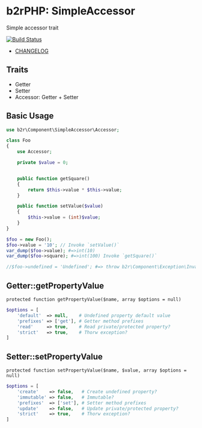 b2rPHP: SimpleAccessor
======================

Simple accessor trait

[![Build Status](https://travis-ci.org/b2r/php-simple-accessor.svg?branch=master)](https://travis-ci.org/b2r/php-simple-accessor)

- [CHANGELOG](CHANGELOG.md)


Traits
------
- Getter
- Setter
- Accessor: Getter + Setter

Basic Usage
-----------
```php
use b2r\Component\SimpleAccessor\Accessor;

class Foo
{
    use Accessor;

    private $value = 0;


    public function getSquare()
    {
        return $this->value * $this->value;
    }

    public function setValue($value)
    {
        $this->value = (int)$value;
    }
}

$foo = new Foo();
$foo->value = '10'; // Invoke `setValue()`
var_dump($foo->value); #=>int(10)
var_dump($foo->square); #=>int(100) Invoke `getSquare()`

//$foo->undefined = 'Undefined'; #=> throw b2r\Component\Exception\InvalidPropertyException
```

Getter::getPropertyValue
------------------------
`protected function getPropertyValue($name, array $options = null)`

```php
$options = [
    'default'  => null,    # Undefined property default value
    'prefixes' => ['get'], # Getter method prefixes
    'read'     => true,    # Read private/protected property?
    'strict'   => true,    # Thorw exception?
]
```

Setter::setPropertyValue
------------------------
`protected function setPropertyValue($name, $value, array $options = null)`

```php
$options = [
    'create'    => false,   # Create undefined property?
    'immutable' => false,   # Immutable?
    'prefixes'  => ['set'], # Setter method prefixes
    'update'    => false,   # Update private/protected property?
    'strict'    => true,    # Thorw exception?
]
```
